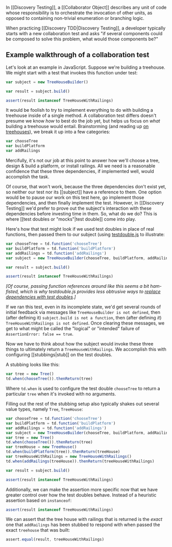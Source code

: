 In [[Discovery Testing]], a [[Collaborator Object]] describes any unit of code whose responsibility is to orchestrate the invocation of other units, as opposed to containing non-trivial enumeration or branching logic.

When practicing [[Discovery TDD|Discovery Testing]], a developer typically starts with a new collaboration test and asks "if several components could be composed to solve this problem, what would those components be?"

## Example walkthrough of a collaboration test

Let's look at an example in JavaScript. Suppose we're building a treehouse. We might start with a test that invokes this function under test:

``` javascript
var subject = new TreeHouseBuilder()

var result = subject.build()

assert(result instanceof TreeHouseWithRailings)
```

It would be foolish to try to implement everything to do with building a treehouse inside of a single method. A collaboration test differs doesn't presume we know _how_ to best do the job yet, but helps us focus on _what_ building a treehouse would entail. Brainstorming (and reading up [on treehouses](http://www.wikihow.com/Build-a-Treehouse)), we break it up into a few categories:

```js
var chooseTree
var buildPlatform
var addRailings
```

Mercifully, it's not our job at this point to answer how we'll choose a tree, design & build a platform, or install railings. All we need is a reasonable confidence that these three dependencies, if implemented well, would accomplish the task.

Of course, that won't work, because the three dependencies don't exist yet, so neither our test nor its [[subject]] have a reference to them. One option would be to pause our work on this test here, go implement those dependencies, and then finally implement the test. However, in [[Discovery Testing]] we'd prefer to prove out the subject's interaction with these dependencies before investing time in them. So, what do we do? This is where [[test doubles or "mocks"|test double]] come into play.

Here's how that test might look if we used test doubles in place of real functions, then passed them to our subject (using [testdouble.js](https://github.com/testdouble/testdouble.js) to illustrate:

```js
var chooseTree = td.function('chooseTree')
var buildPlatform = td.function('buildPlatform')
var addRailings = td.function('addRailings')
var subject = new TreeHouseBuilder(chooseTree, buildPlatform, addRailings)

var result = subject.build()

assert(result instanceof TreeHouseWithRailings)
```

_[Of course, passing function references around like this seems a bit ham-fisted, which is why testdouble.js provides less obtrusive ways to [replace dependencies with test doubles](https://github.com/testdouble/testdouble.js/blob/master/docs/7-replacing-dependencies.md#replacing-real-dependencies-with-test-doubles).]_

If we ran this test, even in its incomplete state, we'd get several rounds of initial feedback via messages like `TreeHouseBuilder is not defined`, then (after defining it) `subject.build is not a function`, then (after defining _it_) `TreeHouseWithRailings is not defined`. Once clearing these messages, we get to what might be called the "logical" or "intended" failure of `AssertionError: false == true`.

Now we have to think about how the subject would invoke these three things to ultimately return a `TreeHouseWithRailings`. We accomplish this with configuring [[stubbings|stub]] on the test doubles. 

A stubbing looks like this:

```js
var tree = new Tree()
td.when(chooseTree()).thenReturn(tree)
```

Where `td.when` is used to configure the test double `chooseTree` to return a particular `tree` when it's invoked with no arguments.

Filling out the rest of the stubbing setup also typically shakes out several value types, namely `Tree`, `TreeHouse`:

```js
var chooseTree = td.function('chooseTree')
var buildPlatform = td.function('buildPlatform')
var addRailings = td.function('addRailings')
var subject = new TreeHouseBuilder(chooseTree, buildPlatform, addRailings)
var tree = new Tree()
td.when(chooseTree()).thenReturn(tree)
var treeHouse = new TreeHouse()
td.when(buildPlatform(tree)).thenReturn(treeHouse)
var treeHouseWithRailings = new TreeHouseWithRailings()
td.when(addRailings(treeHouse)).thenReturn(treeHouseWithRailings)

var result = subject.build()

assert(result instanceof TreeHouseWithRailings)
```

Additionally, we can make the assertion more specific now that we have greater control over how the test doubles behave. Instead of a heuristic assertion based on `instanceof`:

```js
assert(result instanceof TreeHouseWithRailings)
```

We can assert that the tree house with railings that is returned is the _exact_ one that `addRailings` has been stubbed to respond with when passed the exact `treehouse` that was built:

```js
assert.equal(result, treeHouseWithRailings)
```

